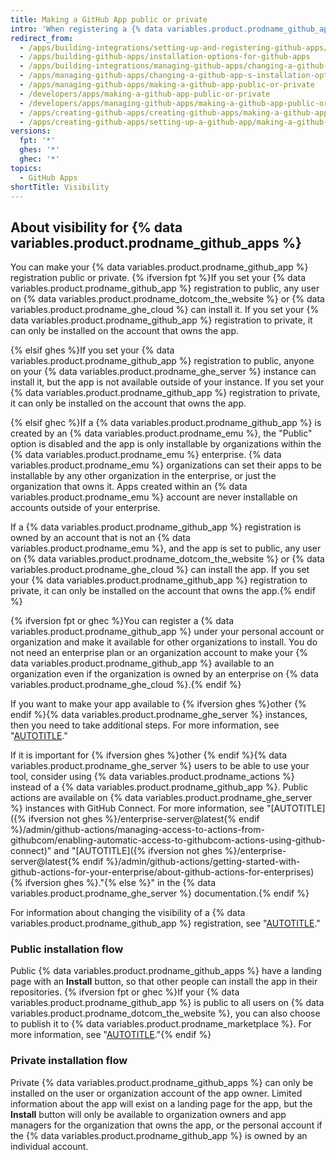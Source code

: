 ```yaml
---
title: Making a GitHub App public or private
intro: 'When registering a {% data variables.product.prodname_github_app %}, you can make it public so that other GitHub users or organizations can install the app, or private so that you can only install it on the account that owns the app.'
redirect_from:
  - /apps/building-integrations/setting-up-and-registering-github-apps/about-installation-options-for-github-apps
  - /apps/building-github-apps/installation-options-for-github-apps
  - /apps/building-integrations/managing-github-apps/changing-a-github-app-s-installation-option
  - /apps/managing-github-apps/changing-a-github-app-s-installation-option
  - /apps/managing-github-apps/making-a-github-app-public-or-private
  - /developers/apps/making-a-github-app-public-or-private
  - /developers/apps/managing-github-apps/making-a-github-app-public-or-private
  - /apps/creating-github-apps/creating-github-apps/making-a-github-app-public-or-private
  - /apps/creating-github-apps/setting-up-a-github-app/making-a-github-app-public-or-private
versions:
  fpt: '*'
  ghes: '*'
  ghec: '*'
topics:
  - GitHub Apps
shortTitle: Visibility
---
```


## About visibility for {% data variables.product.prodname_github_apps %}

You can make your {% data variables.product.prodname_github_app %} registration public or private. {% ifversion fpt %}If you set your {% data variables.product.prodname_github_app %} registration to public, any user on {% data variables.product.prodname_dotcom_the_website %} or {% data variables.product.prodname_ghe_cloud %} can install it. If you set your {% data variables.product.prodname_github_app %} registration to private, it can only be installed on the account that owns the app.

{% elsif ghes %}If you set your {% data variables.product.prodname_github_app %} registration to public, anyone on your {% data variables.product.prodname_ghe_server %} instance can install it, but the app is not available outside of your instance. If you set your {% data variables.product.prodname_github_app %} registration to private, it can only be installed on the account that owns the app.

{% elsif ghec %}If a {% data variables.product.prodname_github_app %} is created by an {% data variables.product.prodname_emu %}, the "Public" option is disabled and the app is only installable by organizations within the {% data variables.product.prodname_emu %} enterprise. {% data variables.product.prodname_emu %} organizations can set their apps to be installable by any other organization in the enterprise, or just the organization that owns it. Apps created within an {% data variables.product.prodname_emu %} account are never installable on accounts outside of your enterprise.

If a {% data variables.product.prodname_github_app %} registration is owned by an account that is not an {% data variables.product.prodname_emu %}, and the app is set to public, any user on {% data variables.product.prodname_dotcom_the_website %} or {% data variables.product.prodname_ghe_cloud %} can install the app. If you set your {% data variables.product.prodname_github_app %} registration to private, it can only be installed on the account that owns the app.{% endif %}

{% ifversion fpt or ghec %}You can register a {% data variables.product.prodname_github_app %} under your personal account or organization and make it available for other organizations to install. You do not need an enterprise plan or an organization account to make your {% data variables.product.prodname_github_app %} available to an organization even if the organization is owned by an enterprise on {% data variables.product.prodname_ghe_cloud %}.{% endif %}

If you want to make your app available to {% ifversion ghes %}other {% endif %}{% data variables.product.prodname_ghe_server %} instances, then you need to take additional steps. For more information, see "[AUTOTITLE](/apps/sharing-github-apps/making-your-github-app-available-for-github-enterprise-server)."

If it is important for {% ifversion ghes %}other {% endif %}{% data variables.product.prodname_ghe_server %} users to be able to use your tool, consider using {% data variables.product.prodname_actions %} instead of a {% data variables.product.prodname_github_app %}. Public actions are available on {% data variables.product.prodname_ghe_server %} instances with GitHub Connect. For more information, see "[AUTOTITLE]({% ifversion not ghes %}/enterprise-server@latest{% endif %}/admin/github-actions/managing-access-to-actions-from-githubcom/enabling-automatic-access-to-githubcom-actions-using-github-connect)" and "[AUTOTITLE]({% ifversion not ghes %}/enterprise-server@latest{% endif %}/admin/github-actions/getting-started-with-github-actions-for-your-enterprise/about-github-actions-for-enterprises){% ifversion ghes %}."{% else %}" in the {% data variables.product.prodname_ghe_server %} documentation.{% endif %}

For information about changing the visibility of a {% data variables.product.prodname_github_app %} registration, see "[AUTOTITLE](/apps/maintaining-github-apps/modifying-a-github-app)."

### Public installation flow

Public {% data variables.product.prodname_github_apps %} have a landing page with an **Install** button, so that other people can install the app in their repositories. {% ifversion fpt or ghec %}If your {% data variables.product.prodname_github_app %} is public to all users on {% data variables.product.prodname_dotcom_the_website %}, you can also choose to publish it to {% data variables.product.prodname_marketplace %}. For more information, see "[AUTOTITLE](/apps/publishing-apps-to-github-marketplace/github-marketplace-overview/about-github-marketplace)."{% endif %}

### Private installation flow

Private {% data variables.product.prodname_github_apps %} can only be installed on the user or organization account of the app owner. Limited information about the app will exist on a landing page for the app, but the **Install** button will only be available to organization owners and app managers for the organization that owns the app, or the personal account if the {% data variables.product.prodname_github_app %} is owned by an individual account.
